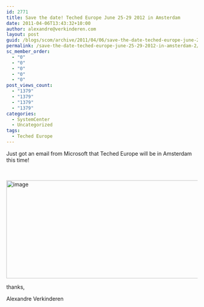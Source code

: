 ```yaml
---
id: 2771
title: Save the date! Teched Europe June 25-29 2012 in Amsterdam
date: 2011-04-06T13:43:32+10:00
author: alexandre@verkinderen.com
layout: post
guid: /blogs/scom/archive/2011/04/06/save-the-date-teched-europe-june-25-29-2012-in-amsterdam.aspx
permalink: /save-the-date-teched-europe-june-25-29-2012-in-amsterdam-2/
sc_member_order:
  - "0"
  - "0"
  - "0"
  - "0"
  - "0"
post_views_count:
  - "1379"
  - "1379"
  - "1379"
  - "1379"
categories:
  - SystemCenter
  - Uncategorized
tags:
  - Teched Europe
---
```

Just got an email from Microsoft that Teched Europe will be in Amsterdam this time!

&#160;

[<img style="border-bottom: 0px;border-left: 0px;border-top: 0px;border-right: 0px" border="0" alt="image" src="https://mscloudstorage.blob.core.windows.net/mscloudstorage//2012/06/image_thumb_3A1AFBE3.png" width="775" height="258" />](http://scug.be/scom/files/2012/06/image_2C0C32B3.png) 

thanks,

Alexandre Verkinderen